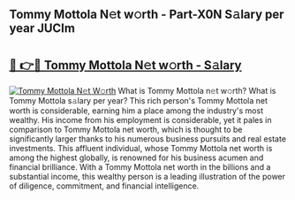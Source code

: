 ## Tommy Mottola N𝚎t w𝚘rth - Part-X0N S𝚊lary per year JUCIm

# <h2><a href="http://gc123al.nevu.top/?p=Tommy+Mottola">🔗 👉🔴 Tommy Mottola N𝚎t w𝚘rth - S𝚊lary</a></h2>

[![Tommy Mottola N𝚎t W𝚘rth](https://i.imgur.com/Oavwk0R.jpeg)](http://gc123al.nevu.top/?p=Tommy+Mottola)
What is Tommy Mottola n𝚎t w𝚘rth? What is Tommy Mottola s𝚊lary per year?
This rich person's Tommy Mottola net worth is considerable, earning him a place among the industry's most wealthy. His income from his employment is considerable, yet it pales in comparison to Tommy Mottola net worth, which is thought to be significantly larger thanks to his numerous business pursuits and real estate investments. This affluent individual, whose Tommy Mottola net worth is among the highest globally, is renowned for his business acumen and financial brilliance. With a Tommy Mottola net worth in the billions and a substantial income, this wealthy person is a leading illustration of the power of diligence, commitment, and financial intelligence.
